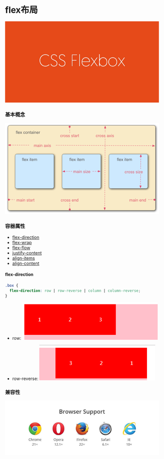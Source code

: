 # flex布局

![](/assets/5a7d00514af1e464221c677c15e8e990.png)

### 基本概念

![](/assets/3791e575c48b3698be6a94ae1dbff79d.png)

### 容器属性

* [flex-direction](flex-direction)
* [flex-wrap](flex-wrap)
* [flex-flow](flex-flow)
* [justify-content](justify-content)
* [align-items](align-items)
* [align-content](align-content)

<a name="flex-direction"></a>
#### flex-direction

```css
.box {
  flex-direction: row | row-reverse | column | column-reverse;
}
```
* row: 
![](/assets/企业微信截图_15324859183170.png)

* row-reverse: 
![](/assets/企业微信截图_15324859699106.png)


### 兼容性

![](/assets/8712d713c7d0b884a5cb9770efc422b4.jpg)


